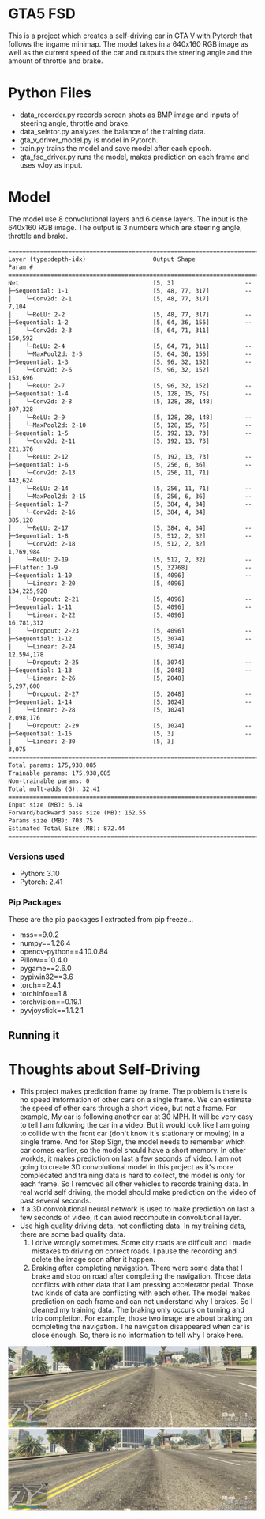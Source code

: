 # GTA5 FSD

This is a project which creates a self-driving car in GTA V with Pytorch that follows the ingame minimap. The model takes in a 640x160 RGB image as well as the current speed of the car and outputs the steering angle and the amount of throttle and brake.

# Python Files
* data_recorder.py records screen shots as BMP image and inputs of steering angle, throttle and brake.
* data_seletor.py analyzes the balance of the training data.
* gta_v_driver_model.py is model in Pytorch.
* train.py trains the model and save model after each epoch.
* gta_fsd_driver.py runs the model, makes prediction on each frame and uses vJoy as input.


# Model
The model use 8 convolutional layers and 6 dense layers. The input is the 640x160 RGB image. The output is 3 numbers which are steering angle, throttle and brake.

```
==========================================================================================
Layer (type:depth-idx)                   Output Shape              Param #
==========================================================================================
Net                                      [5, 3]                    --
├─Sequential: 1-1                        [5, 48, 77, 317]          --
│    └─Conv2d: 2-1                       [5, 48, 77, 317]          7,104
│    └─ReLU: 2-2                         [5, 48, 77, 317]          --
├─Sequential: 1-2                        [5, 64, 36, 156]          --
│    └─Conv2d: 2-3                       [5, 64, 71, 311]          150,592
│    └─ReLU: 2-4                         [5, 64, 71, 311]          --
│    └─MaxPool2d: 2-5                    [5, 64, 36, 156]          --
├─Sequential: 1-3                        [5, 96, 32, 152]          --
│    └─Conv2d: 2-6                       [5, 96, 32, 152]          153,696
│    └─ReLU: 2-7                         [5, 96, 32, 152]          --
├─Sequential: 1-4                        [5, 128, 15, 75]          --
│    └─Conv2d: 2-8                       [5, 128, 28, 148]         307,328
│    └─ReLU: 2-9                         [5, 128, 28, 148]         --
│    └─MaxPool2d: 2-10                   [5, 128, 15, 75]          --
├─Sequential: 1-5                        [5, 192, 13, 73]          --
│    └─Conv2d: 2-11                      [5, 192, 13, 73]          221,376
│    └─ReLU: 2-12                        [5, 192, 13, 73]          --
├─Sequential: 1-6                        [5, 256, 6, 36]           --
│    └─Conv2d: 2-13                      [5, 256, 11, 71]          442,624
│    └─ReLU: 2-14                        [5, 256, 11, 71]          --
│    └─MaxPool2d: 2-15                   [5, 256, 6, 36]           --
├─Sequential: 1-7                        [5, 384, 4, 34]           --
│    └─Conv2d: 2-16                      [5, 384, 4, 34]           885,120
│    └─ReLU: 2-17                        [5, 384, 4, 34]           --
├─Sequential: 1-8                        [5, 512, 2, 32]           --
│    └─Conv2d: 2-18                      [5, 512, 2, 32]           1,769,984
│    └─ReLU: 2-19                        [5, 512, 2, 32]           --
├─Flatten: 1-9                           [5, 32768]                --
├─Sequential: 1-10                       [5, 4096]                 --
│    └─Linear: 2-20                      [5, 4096]                 134,225,920
│    └─Dropout: 2-21                     [5, 4096]                 --
├─Sequential: 1-11                       [5, 4096]                 --
│    └─Linear: 2-22                      [5, 4096]                 16,781,312
│    └─Dropout: 2-23                     [5, 4096]                 --
├─Sequential: 1-12                       [5, 3074]                 --
│    └─Linear: 2-24                      [5, 3074]                 12,594,178
│    └─Dropout: 2-25                     [5, 3074]                 --
├─Sequential: 1-13                       [5, 2048]                 --
│    └─Linear: 2-26                      [5, 2048]                 6,297,600
│    └─Dropout: 2-27                     [5, 2048]                 --
├─Sequential: 1-14                       [5, 1024]                 --
│    └─Linear: 2-28                      [5, 1024]                 2,098,176
│    └─Dropout: 2-29                     [5, 1024]                 --
├─Sequential: 1-15                       [5, 3]                    --
│    └─Linear: 2-30                      [5, 3]                    3,075
==========================================================================================
Total params: 175,938,085
Trainable params: 175,938,085
Non-trainable params: 0
Total mult-adds (G): 32.41
==========================================================================================
Input size (MB): 6.14
Forward/backward pass size (MB): 162.55
Params size (MB): 703.75
Estimated Total Size (MB): 872.44
==========================================================================================
```
### Versions used

- Python: 3.10
- Pytorch: 2.41

### Pip Packages

These are the pip packages I extracted from pip freeze...

- mss==9.0.2
- numpy==1.26.4
- opencv-python==4.10.0.84
- Pillow==10.4.0
- pygame==2.6.0
- pypiwin32==3.6
- torch==2.4.1
- torchinfo==1.8
- torchvision==0.19.1
- pyvjoystick==1.1.2.1

## Running it


# Thoughts about Self-Driving

* This project makes prediction frame by frame. The problem is there is no speed imformation of other cars on a single frame. We can estimate the speed of other cars through a short video, but not a frame.
For example, My car is following another car at 30 MPH. It will be very easy to tell I am following the car in a video. But it would look like I am going to collide with the front car (don't know it's stationary or moving) in a single frame. And for Stop Sign, the model needs to remember which car comes earlier, so the model should have a short memory. In other workds, it makes prediction on last a few seconds of video.
I am not going to create 3D convolutional model in this project as it's more complecated and training data is hard to collect, the model is only for each frame. So I removed all other vehicles to records training data. In real world self driving, the model should make prediction on the video of past several seconds.
* If a 3D convolutional neural network is used to make prediction on last a few seconds of video, it can aviod recompute in convolutional layer.
* Use high quality driving data, not conflicting data. In my training data, there are some bad quality data.
    1. I drive wrongly sometimes. Some city roads are difficult and I made mistakes to driving on correct roads. I pause the recording and delete the image soon after it happen.
    2. Braking after completing navigation. There were some data that I brake and stop on road after completing the navigation. Those data conflicts with other data that I am pressing accelerator pedal.
Those two kinds of data are conflicting with each other. The model makes prediction on each frame and can not understand why I brakes. So I cleaned my training data. The braking only occurs on turning and trip completion. For example, those two image are about braking on completing the navigation. The navigation disappeared when car is close enough. So, there is no information to tell why I brake here.

<img src="52911.bmp" alt="drawing"/>
<img src="52912.bmp" alt="drawing"/>

